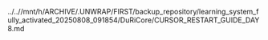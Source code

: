 ../..//mnt/h/ARCHIVE/.UNWRAP/FIRST/backup_repository/learning_system_fully_activated_20250808_091854/DuRiCore/CURSOR_RESTART_GUIDE_DAY8.md